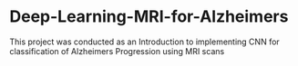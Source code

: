# Deep-Learning-MRI-for-Alzheimers
This project was conducted as an Introduction to implementing CNN for classification of Alzheimers Progression using MRI scans
